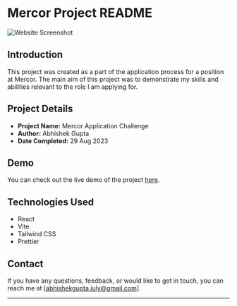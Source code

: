 # Mercor Project README

![Website Screenshot](https://lh3.googleusercontent.com/amSRUxSgT_DDlZycn8YEz2Z7-EebVXA1f73aer9PmCdb6kJ4oqU42DWESFLZChJFoi10BoQhx7JPNm0ogKKgPfvomik=w640-h400-e365-rj-sc0x00ffffff)

## Introduction

This project was created as a part of the application process for a position at Mercor. The main aim of this project was to demonstrate my skills and abilities relevant to the role I am applying for.

## Project Details

- **Project Name:** Mercor Application Challenge
- **Author:** Abhishek Gupta
- **Date Completed:** 29 Aug 2023

## Demo

You can check out the live demo of the project [here](https://mercor-cash-app.vercel.app/).

## Technologies Used

- React
- Vite
- Tailwind CSS
- Prettier

## Contact

If you have any questions, feedback, or would like to get in touch, you can reach me at [abhishekgupta.july@gmail.com].

---
